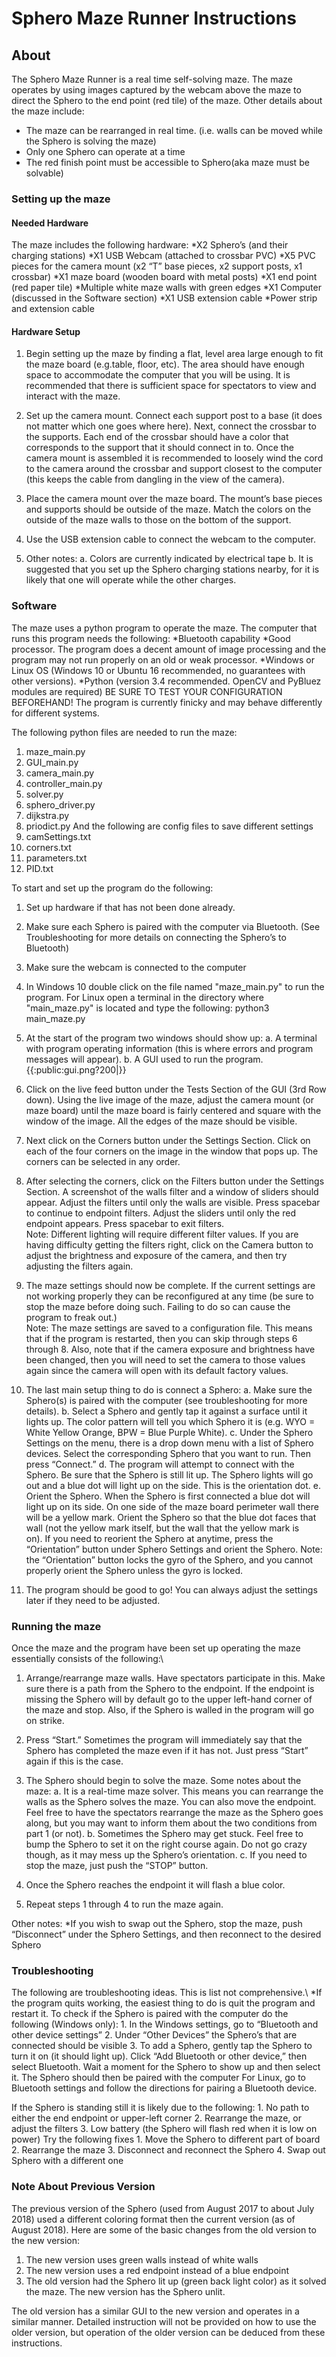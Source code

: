 # Sphero Maze Runner Instructions

About
----
The Sphero Maze Runner is a real time self-solving maze. The maze operates by using images captured by the
webcam above the maze to direct the Sphero to the end point (red tile) of the maze.
Other details about the maze include:
  * The maze can be rearranged in real time. (i.e. walls can be moved while the Sphero is solving the maze)
  * Only one Sphero can operate at a time
  * The red finish point must be accessible to Sphero(aka maze must be solvable)

### Setting up the maze
#### Needed Hardware
The maze includes the following hardware:
  *X2 Sphero’s (and their charging stations)
  *X1 USB Webcam (attached to crossbar PVC)
  *X5 PVC pieces for the camera mount (x2 “T” base pieces, x2 support posts, x1 crossbar)
  *X1 maze board (wooden board with metal posts)
  *X1 end point (red paper tile)
  *Multiple white maze walls with green edges
  *X1 Computer (discussed in the Software section)
  *X1 USB extension cable
  *Power strip and extension cable

#### Hardware Setup
1. Begin setting up the maze by finding a flat, level area large enough to fit the maze board (e.g.table, floor, etc). The area should have enough space to accommodate the computer that you will be using. It is recommended that there is sufficient space for spectators to view and interact with the maze.

2. Set up the camera mount. Connect each support post to a base (it does not matter which one goes where here). Next, connect the crossbar to the supports. Each end of the crossbar should have a color that corresponds to the support that it should connect in to. Once the camera mount is assembled it is recommended to loosely wind the cord to the camera around the crossbar and support closest to the computer (this keeps the cable from dangling in the view of the camera).

3. Place the camera mount over the maze board. The mount’s base pieces and supports should be outside of the maze. Match the colors on the outside of the maze walls to those on the bottom of the support.

4. Use the USB extension cable to connect the webcam to the computer.

5. Other notes:
  a. Colors are currently indicated by electrical tape
  b. It is suggested that you set up the Sphero charging stations nearby, for 
     it is likely that one will operate while the other charges.

### Software

The maze uses a python program to operate the maze. The computer that runs this program needs
the following:
  *Bluetooth capability
  *Good processor. The program does a decent amount of image processing and the program may not run properly on an old or weak processor.
  *Windows or Linux OS (Windows 10 or Ubuntu 16 recommended, no guarantees with other versions).
  *Python (version 3.4 recommended.  OpenCV and PyBluez modules are required)
BE SURE TO TEST YOUR CONFIGURATION BEFOREHAND! The program is currently finicky and may behave differently for different systems. 

The following python files are needed to run the maze:
  1. maze_main.py
  2. GUI_main.py
  3. camera_main.py
  4. controller_main.py
  5. solver.py
  6. sphero_driver.py
  7. dijkstra.py
  8. priodict.py
  And the following are config files to save different settings
  9. camSettings.txt
  10. corners.txt
  11. parameters.txt
  12. PID.txt  
  
To start and set up the program do the following:

1. Set up hardware if that has not been done already.

2. Make sure each Sphero is paired with the computer via Bluetooth. (See Troubleshooting for
more details on connecting the Sphero’s to Bluetooth)

3. Make sure the webcam is connected to the computer

4. In Windows 10 double click on the file named "maze_main.py" to run the program.  For Linux open a terminal in the directory where "main_maze.py" is located and type the following:
   python3 main_maze.py

5. At the start of the program two windows should show up:
   a. A terminal with program operating information (this is where errors and program messages will appear).
   b. A GUI used to run the program.  
{{:public:gui.png?200|}}

6. Click on the live feed button under the Tests Section of the GUI (3rd Row down). Using the live image of the maze, adjust the camera mount (or maze board) until the maze board is fairly centered and square with the window of the image. All the edges of the maze
should be visible.

7. Next click on the Corners button under the Settings Section.  Click on each of the four corners on the image in the window that pops up.  The corners can be selected in any order.  

8. After selecting the corners, click on the Filters button under the Settings Section.  A screenshot of the walls filter and a window of sliders should appear.  Adjust the filters until only the walls are visible.  Press spacebar to continue to endpoint filters.  Adjust the sliders until only the red endpoint appears.  Press spacebar to exit filters.  
   Note: Different lighting will require different filter values. If you are having difficulty getting the filters right, click on the 
         Camera button to adjust the brightness and exposure of the camera, and then try adjusting the filters again.

9. The maze settings should now be complete.  If the current settings are not working properly they can be reconfigured at any time (be sure to stop the maze before doing such.  Failing to do so can cause the program to freak out.)  
     Note: The maze settings are saved to a configuration file. This means 
     that if the program is restarted, then you can skip through steps 6 
     through 8.  Also, note that if the camera exposure and brightness have been 
     changed, then you will need to set the camera to those values again
     since the camera will open with its default factory values.  

10. The last main setup thing to do is connect a Sphero:
   a. Make sure the Sphero(s) is paired with the computer (see troubleshooting 
     for more details).
   b. Select a Sphero and gently tap it against a surface until it lights up. 
     The color pattern will tell you which Sphero it is (e.g. WYO = White 
     Yellow Orange, BPW = Blue Purple White).
   c. Under the Sphero Settings on the menu, there is a drop down menu with a 
     list of Sphero devices. Select the corresponding Sphero that you want to 
     run. Then press “Connect.”
   d. The program will attempt to connect with the Sphero. Be sure that the 
     Sphero is still lit up. The Sphero lights will go out and a blue dot
     will light up on the side.  This is the orientation dot.
   e. Orient the Sphero. When the Sphero is first connected a blue dot will 
     light up on its side. On one side of the maze board perimeter wall there 
     will be a yellow mark. Orient the Sphero so that the blue dot faces that 
     wall (not the yellow mark itself, but the wall that the yellow mark is           
     on). If you need to reorient the Sphero at anytime, press the 
     “Orientation” button under Sphero Settings and orient the Sphero. Note: 
     the “Orientation” button locks the gyro of the Sphero, and you cannot 
     properly orient the Sphero unless the gyro is locked.

11. The program should be good to go! You can always adjust the settings later if they need to be adjusted.

### Running the maze

Once the maze and the program have been set up operating the maze essentially consists of the following:\\ 
1. Arrange/rearrange maze walls. Have spectators participate in this. Make sure there is a path from the Sphero to the endpoint. If the endpoint is missing the Sphero will by default go to the upper left-hand corner of the maze and stop. Also, if the Sphero is walled in the program will go on strike.

2. Press “Start.” Sometimes the program will immediately say that the Sphero has completed the maze even if it has not. Just press “Start” again if this is the case.

3. The Sphero should begin to solve the maze. Some notes about the maze:
   a. It is a real-time maze solver. This means you can rearrange the walls as 
     the Sphero solves the maze. You can also move the endpoint. Feel free to 
     have the spectators rearrange the maze as the Sphero goes along, but you 
     may want to inform them about the two conditions from part 1 (or not).
   b. Sometimes the Sphero may get stuck. Feel free to bump the Sphero to set 
     it on the right course again. Do not go crazy though, as it may mess up 
     the Sphero’s orientation.
   c. If you need to stop the maze, just push the “STOP” button.
   
4. Once the Sphero reaches the endpoint it will flash a blue color.

5. Repeat steps 1 through 4 to run the maze again.

Other notes:
  *If you wish to swap out the Sphero, stop the maze, push “Disconnect” under the Sphero Settings, and then reconnect to the desired Sphero

### Troubleshooting
The following are troubleshooting ideas. This is list not comprehensive.\\ 
  *If the program quits working, the easiest thing to do is quit the program and restart it.
To check if the Sphero is paired with the computer do the following (Windows only):
    1. In the Windows settings, go to “Bluetooth and other device settings”
    2. Under “Other Devices” the Sphero’s that are connected should be visible
    3. To add a Sphero, gently tap the Sphero to turn it on (it should light 
      up). Click “Add Bluetooth or other device,” then select Bluetooth. Wait 
      a moment for the Sphero to show up and then select it. The Sphero should 
      then be paired with the computer
For Linux, go to Bluetooth settings and follow the directions for pairing a Bluetooth device.   

If the Sphero is standing still it is likely due to the following:
    1. No path to either the end endpoint or upper-left corner
    2. Rearrange the maze, or adjust the filters
    3. Low battery (the Sphero will flash red when it is low on power)
Try the following fixes
    1. Move the Sphero to different part of board
    2. Rearrange the maze
    3. Disconnect and reconnect the Sphero
    4. Swap out Sphero with a different one

### Note About Previous Version
The previous version of the Sphero (used from August 2017 to about July 2018) used a different coloring format then the current version (as of August 2018).  Here are some of the basic changes from the old version to the new version:
   1. The new version uses green walls instead of white walls
   2. The new version uses a red endpoint instead of a blue endpoint
   3. The old version had the Sphero lit up (green back light color) as it solved the maze.  The new version has the Sphero unlit.
   
The old version has a similar GUI to the new version and operates in a similar manner.  Detailed instruction will not be provided on how to use the older version, but operation of the older version can be deduced from these instructions.  
